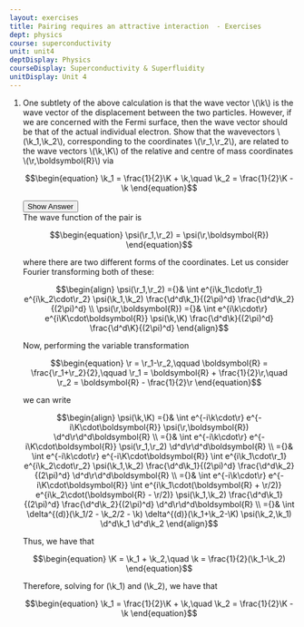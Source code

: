 ```yaml
---
layout: exercises
title: Pairing requires an attractive interaction  - Exercises
dept: physics
course: superconductivity
unit: unit4
deptDisplay: Physics
courseDisplay: Superconductivity & Superfluidity
unitDisplay: Unit 4
---
```

<ol>
<li> <div class="exercise">  One subtlety of the above calculation is that the wave vector \(\k\) is the wave vector of the displacement between the two particles. However, if we are concerned with the Fermi surface, then the wave vector should be that of the actual individual electron. Show that the wavevectors \(\k_1,\k_2\), corresponding to the coordinates \(\r_1,\r_2\), are related to the wave vectors \(\k,\K\) of the relative and centre of mass coordinates \(\r,\boldsymbol{R}\) via 

$$\begin{equation}
\k_1 = \frac{1}{2}\K + \k,\quad \k_2 = \frac{1}{2}\K - \k
\end{equation}$$

<div class="answerBox"> 
 <button onclick="myFunction('answer7')" class="answerButton">Show Answer</button> 
 <div  id='answer7' class="answer" >
The wave function of the pair is

$$\begin{equation}
\psi(\r_1,\r_2) = \psi(\r,\boldsymbol{R})
\end{equation}$$

where there are two different forms of the coordinates. Let us consider Fourier transforming both of these:

$$\begin{align}
\psi(\r_1,\r_2) ={}& \int e^{i\k_1\cdot\r_1} e^{i\k_2\cdot\r_2} \psi(\k_1,\k_2) \frac{\d^d\k_1}{(2\pi)^d} \frac{\d^d\k_2}{(2\pi)^d} \\
\psi(\r,\boldsymbol{R}) ={}& \int e^{i\k\cdot\r} e^{i\K\cdot\boldsymbol{R}} \psi(\k,\K) \frac{\d^d\k}{(2\pi)^d} \frac{\d^d\K}{(2\pi)^d}
\end{align}$$

Now, performing the variable transformation

$$\begin{equation}
\r = \r_1-\r_2,\qquad \boldsymbol{R} = \frac{\r_1+\r_2}{2},\qquad \r_1 = \boldsymbol{R} + \frac{1}{2}\r,\quad \r_2 = \boldsymbol{R} - \frac{1}{2}\r
\end{equation}$$

we can write 

$$\begin{align}
\psi(\k,\K) ={}& \int e^{-i\k\cdot\r} e^{-i\K\cdot\boldsymbol{R}} \psi(\r,\boldsymbol{R}) \d^d\r\d^d\boldsymbol{R} \\
={}& \int e^{-i\k\cdot\r} e^{-i\K\cdot\boldsymbol{R}} \psi(\r_1,\r_2) \d^d\r\d^d\boldsymbol{R} \\
={}& \int e^{-i\k\cdot\r} e^{-i\K\cdot\boldsymbol{R}} \int e^{i\k_1\cdot\r_1} e^{i\k_2\cdot\r_2} \psi(\k_1,\k_2) \frac{\d^d\k_1}{(2\pi)^d} \frac{\d^d\k_2}{(2\pi)^d} \d^d\r\d^d\boldsymbol{R} \\
={}& \int e^{-i\k\cdot\r} e^{-i\K\cdot\boldsymbol{R}} \int e^{i\k_1\cdot(\boldsymbol{R} + \r/2)} e^{i\k_2\cdot(\boldsymbol{R} - \r/2)} \psi(\k_1,\k_2) \frac{\d^d\k_1}{(2\pi)^d} \frac{\d^d\k_2}{(2\pi)^d} \d^d\r\d^d\boldsymbol{R} \\
={}& \int \delta^{(d)}(\k_1/2 - \k_2/2 - \k) \delta^{(d)}(\k_1+\k_2-\K) \psi(\k_2,\k_1) \d^d\k_1 \d^d\k_2
\end{align}$$

Thus, we have that 

$$\begin{equation}
\K = \k_1 + \k_2,\quad \k = \frac{1}{2}(\k_1-\k_2)
\end{equation}$$

Therefore, solving for \(\k_1\) and \(\k_2\), we have that

$$\begin{equation}
\k_1 = \frac{1}{2}\K + \k,\quad \k_2 = \frac{1}{2}\K - \k
\end{equation}$$
</div> 
 </div>

 
 
</div> </li></ol>


